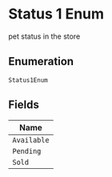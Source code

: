 
# Status 1 Enum

pet status in the store

## Enumeration

`Status1Enum`

## Fields

| Name |
|  --- |
| `Available` |
| `Pending` |
| `Sold` |

